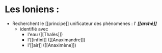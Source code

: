 # Les Ioniens :

- Recherchent le [[principe]] unificateur des phénomènes : l' ***[[archè]]***
  - identifié avec
    - l'eau ([[Thalès]])
    - l'[[infini]] ([[Anaximandre]])
    - l'[[air]] ([[Anaximène]])
